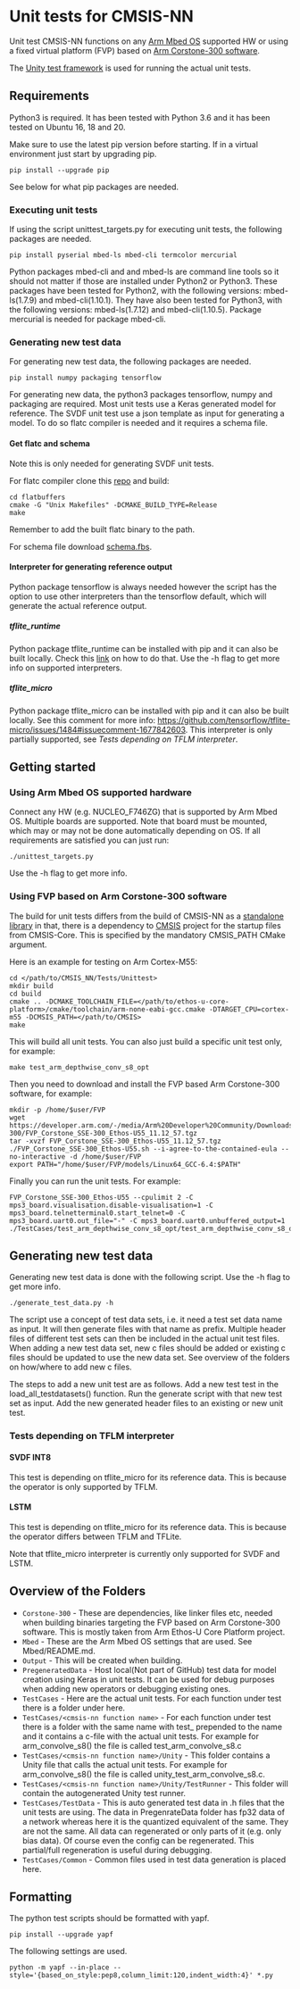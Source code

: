 # Unit tests for CMSIS-NN

Unit test CMSIS-NN functions on any [Arm Mbed OS](https://os.mbed.com/mbed-os/) supported HW or using a fixed virtual platform (FVP) based on [Arm Corstone-300 software](https://developer.arm.com/ip-products/subsystem/corstone/corstone-300).

The [Unity test framework](http://www.throwtheswitch.org/unity) is used for running the actual unit tests.

## Requirements

Python3 is required.
It has been tested with Python 3.6 and it has been tested on Ubuntu 16, 18 and 20.

Make sure to use the latest pip version before starting.
If in a virtual environment just start by upgrading pip.

```
pip install --upgrade pip
```

See below for what pip packages are needed.

### Executing unit tests

If using the script unittest_targets.py for executing unit tests, the following packages are needed.

```
pip install pyserial mbed-ls mbed-cli termcolor mercurial
```

Python packages mbed-cli and and mbed-ls are command line tools so it should not matter if those are installed under Python2 or Python3. These packages have been tested for Python2, with the following versions: mbed-ls(1.7.9) and mbed-cli(1.10.1). They have also been tested for Python3, with the following versions: mbed-ls(1.7.12) and mbed-cli(1.10.5). Package mercurial is needed for package mbed-cli.

### Generating new test data

For generating new test data, the following packages are needed.

```
pip install numpy packaging tensorflow
```


For generating new data, the python3 packages tensorflow, numpy and packaging are required. Most unit tests use a Keras generated model for reference. The SVDF unit test use a json template as input for generating a model. To do so flatc compiler is needed and it requires a schema file.

#### Get flatc and schema

Note this is only needed for generating SVDF unit tests.

For flatc compiler clone this [repo](https://github.com/google/flatbuffers) and build:
```
cd flatbuffers
cmake -G "Unix Makefiles" -DCMAKE_BUILD_TYPE=Release
make
```
Remember to add the built flatc binary to the path.

For schema file download [schema.fbs](https://raw.githubusercontent.com/tensorflow/tensorflow/master/tensorflow/lite/schema/schema.fbs).

#### Interpreter for generating reference output
Python package tensorflow is always needed however the script has the option to use other interpreters than the tensorflow default, which will generate the actual reference output.

##### tflite_runtime
Python package tflite_runtime can be installed with pip and it can also be built locally. Check this [link](https://www.tensorflow.org/lite/guide/build_cmake_pip) on how to do that.
Use the -h flag to get more info on supported interpreters.

##### tflite_micro
Python package tflite_micro can be installed with pip and it can also be built locally. See this comment for more info: https://github.com/tensorflow/tflite-micro/issues/1484#issuecomment-1677842603. This interpreter is only partially supported, see *Tests depending on TFLM interpreter*.

## Getting started

### Using Arm Mbed OS supported hardware

Connect any HW (e.g. NUCLEO_F746ZG) that is supported by Arm Mbed OS. Multiple boards are supported. Note that board must be mounted, which may or may not be done automatically depending on OS. If all requirements are satisfied you can just run:

```
./unittest_targets.py
```

Use the -h flag to get more info.

### Using FVP based on Arm Corstone-300 software

The build for unit tests differs from the build of CMSIS-NN as a [standalone library](https://github.com/ARM-software/CMSIS-NN/blob/main/README.md#building-cmsis-nn-as-a-library) in that, there is a dependency to [CMSIS](https://github.com/ARM-software/CMSIS_5) project for the startup files from CMSIS-Core. This is specified by the mandatory CMSIS_PATH CMake argument.


Here is an example for testing on Arm Cortex-M55:

```
cd </path/to/CMSIS_NN/Tests/Unittest>
mkdir build
cd build
cmake .. -DCMAKE_TOOLCHAIN_FILE=</path/to/ethos-u-core-platform>/cmake/toolchain/arm-none-eabi-gcc.cmake -DTARGET_CPU=cortex-m55 -DCMSIS_PATH=</path/to/CMSIS>
make
```

This will build all unit tests. You can also just build a specific unit test only, for example:

```
make test_arm_depthwise_conv_s8_opt
```

Then you need to download and install the FVP based Arm Corstone-300 software, for example:

```
mkdir -p /home/$user/FVP
wget https://developer.arm.com/-/media/Arm%20Developer%20Community/Downloads/OSS/FVP/Corstone-300/FVP_Corstone_SSE-300_Ethos-U55_11.12_57.tgz
tar -xvzf FVP_Corstone_SSE-300_Ethos-U55_11.12_57.tgz
./FVP_Corstone_SSE-300_Ethos-U55.sh --i-agree-to-the-contained-eula --no-interactive -d /home/$user/FVP
export PATH="/home/$user/FVP/models/Linux64_GCC-6.4:$PATH"
```

Finally you can run the unit tests. For example:

```
FVP_Corstone_SSE-300_Ethos-U55 --cpulimit 2 -C mps3_board.visualisation.disable-visualisation=1 -C mps3_board.telnetterminal0.start_telnet=0 -C mps3_board.uart0.out_file="-" -C mps3_board.uart0.unbuffered_output=1 ./TestCases/test_arm_depthwise_conv_s8_opt/test_arm_depthwise_conv_s8_opt.elf
```

## Generating new test data

Generating new test data is done with the following script. Use the -h flag to get more info.

```
./generate_test_data.py -h

```

The script use a concept of test data sets, i.e. it need a test set data name as input. It will then generate files with that name as prefix. Multiple header files of different test sets can then be included in the actual unit test files.
When adding a new test data set, new c files should be added or existing c files should be updated to use the new data set. See overview of the folders on how/where to add new c files.

The steps to add a new unit test are as follows. Add a new test test in the load_all_testdatasets() function. Run the generate script with that new test set as input. Add the new generated header files to an existing or new unit test.

### Tests depending on TFLM interpreter
#### SVDF INT8
This test is depending on tflite_micro for its reference data. This is because the operator is only supported by TFLM.

#### LSTM
This test is depending on tflite_micro for its reference data. This is because the operator differs between TFLM and TFLite.

Note that tflite_micro interpreter is currently only supported for SVDF and LSTM.

## Overview of the Folders

- `Corstone-300` - These are dependencies, like linker files etc, needed when building binaries targeting the FVP based on Arm Corstone-300 software. This is mostly taken from Arm Ethos-U Core Platform project.
- `Mbed` - These are the Arm Mbed OS settings that are used. See Mbed/README.md.
- `Output` - This will be created when building.
- `PregeneratedData` - Host local(Not part of GitHub) test data for model creation using Keras in unit tests. It can be used for debug purposes when
                       adding new operators or debugging existing ones.
- `TestCases` - Here are the actual unit tests. For each function under test there is a folder under here.
- `TestCases/<cmsis-nn function name>` - For each function under test there is a folder with the same name with test_ prepended to the name and it contains a c-file with the actual unit tests. For example for arm_convolve_s8() the file is called test_arm_convolve_s8.c
- `TestCases/<cmsis-nn function name>/Unity` - This folder contains a Unity file that calls the actual unit tests. For example for arm_convolve_s8() the file is called unity_test_arm_convolve_s8.c.
- `TestCases/<cmsis-nn function name>/Unity/TestRunner` - This folder will contain the autogenerated Unity test runner.
- `TestCases/TestData` - This is auto generated test data in .h files that the unit tests are using. The data in PregenrateData folder has fp32 data of a network whereas  here it is the quantized equivalent of the same. They are not the same. All data can regenerated or only parts of it (e.g. only bias data). Of course even the config can be regenerated. This partial/full regeneration is useful during debugging.
- `TestCases/Common` - Common files used in test data generation is placed here.

## Formatting

The python test scripts should be formatted with yapf.

```
pip install --upgrade yapf
```

The following settings are used.

```
python -m yapf --in-place --style='{based_on_style:pep8,column_limit:120,indent_width:4}' *.py
```